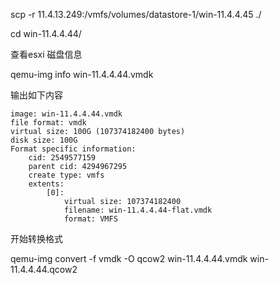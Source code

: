 
scp -r 11.4.13.249:/vmfs/volumes/datastore-1/win-11.4.4.45   ./



cd win-11.4.4.44/

查看esxi 磁盘信息

qemu-img  info win-11.4.4.44.vmdk

输出如下内容

```
image: win-11.4.4.44.vmdk
file format: vmdk
virtual size: 100G (107374182400 bytes)
disk size: 100G
Format specific information:
    cid: 2549577159
    parent cid: 4294967295
    create type: vmfs
    extents:
        [0]:
            virtual size: 107374182400
            filename: win-11.4.4.44-flat.vmdk
            format: VMFS

```


开始转换格式

qemu-img convert -f vmdk -O qcow2   win-11.4.4.44.vmdk    win-11.4.4.44.qcow2






